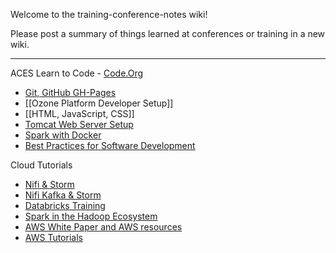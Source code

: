 Welcome to the training-conference-notes wiki!

Please post a summary of things learned at conferences or training in a new wiki.

***


ACES Learn to Code - [Code.Org](https://code.org/)
* [Git, GitHub GH-Pages](Git,-GitHub,-GH-Pages)
* [[Ozone Platform Developer Setup]]
* [[HTML, JavaScript, CSS]]
* [Tomcat Web Server Setup](Tomcat-Server-Setup)
* [Spark with Docker](https://github.com/acesinc/docker-learn-spark)
* [Best Practices for Software Development](https://github.com/acesinc/training-conference-notes/raw/master/learn-to-code/best_practices_for_software_dev.pdf)

Cloud Tutorials 
* [Nifi & Storm](https://github.com/bbende/nifi-storm-topology)
* [Nifi Kafka & Storm](http://hortonworks.com/hadoop-tutorial/realtime-event-processing-nifi-kafka-storm/)
* [Databricks Training](Databricks-Training)
* [Spark in the Hadoop Ecosystem](https://www.safaribooksonline.com/library/view/using-spark-in/9781771375658/)
* [AWS White Paper and AWS resources](https://d1.awsstatic.com/whitepapers/architecture/AWS_Well-Architected_Framework.pdf)
* [AWS Tutorials](https://run.qwiklabs.com)
